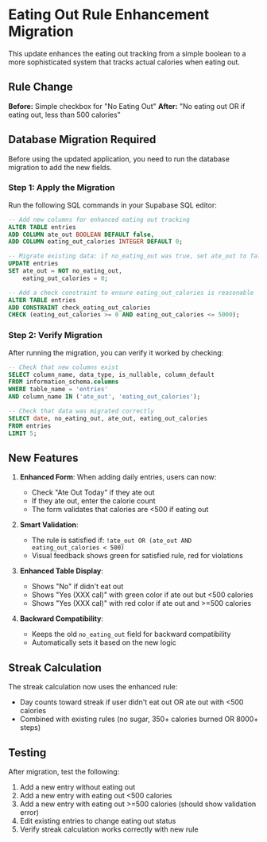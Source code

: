 # Eating Out Rule Enhancement Migration

This update enhances the eating out tracking from a simple boolean to a more sophisticated system that tracks actual calories when eating out.

## Rule Change

**Before:** Simple checkbox for "No Eating Out"
**After:** "No eating out OR if eating out, less than 500 calories"

## Database Migration Required

Before using the updated application, you need to run the database migration to add the new fields.

### Step 1: Apply the Migration

Run the following SQL commands in your Supabase SQL editor:

```sql
-- Add new columns for enhanced eating out tracking
ALTER TABLE entries 
ADD COLUMN ate_out BOOLEAN DEFAULT false,
ADD COLUMN eating_out_calories INTEGER DEFAULT 0;

-- Migrate existing data: if no_eating_out was true, set ate_out to false (they didn't eat out)
UPDATE entries 
SET ate_out = NOT no_eating_out,
    eating_out_calories = 0;

-- Add a check constraint to ensure eating_out_calories is reasonable
ALTER TABLE entries 
ADD CONSTRAINT check_eating_out_calories 
CHECK (eating_out_calories >= 0 AND eating_out_calories <= 5000);
```

### Step 2: Verify Migration

After running the migration, you can verify it worked by checking:

```sql
-- Check that new columns exist
SELECT column_name, data_type, is_nullable, column_default 
FROM information_schema.columns 
WHERE table_name = 'entries' 
AND column_name IN ('ate_out', 'eating_out_calories');

-- Check that data was migrated correctly
SELECT date, no_eating_out, ate_out, eating_out_calories 
FROM entries 
LIMIT 5;
```

## New Features

1. **Enhanced Form**: When adding daily entries, users can now:
   - Check "Ate Out Today" if they ate out
   - If they ate out, enter the calorie count
   - The form validates that calories are <500 if eating out

2. **Smart Validation**: 
   - The rule is satisfied if: `!ate_out OR (ate_out AND eating_out_calories < 500)`
   - Visual feedback shows green for satisfied rule, red for violations

3. **Enhanced Table Display**:
   - Shows "No" if didn't eat out
   - Shows "Yes (XXX cal)" with green color if ate out but <500 calories
   - Shows "Yes (XXX cal)" with red color if ate out and >=500 calories

4. **Backward Compatibility**: 
   - Keeps the old `no_eating_out` field for backward compatibility
   - Automatically sets it based on the new logic

## Streak Calculation

The streak calculation now uses the enhanced rule:
- Day counts toward streak if user didn't eat out OR ate out with <500 calories
- Combined with existing rules (no sugar, 350+ calories burned OR 8000+ steps)

## Testing

After migration, test the following:
1. Add a new entry without eating out
2. Add a new entry with eating out <500 calories  
3. Add a new entry with eating out >=500 calories (should show validation error)
4. Edit existing entries to change eating out status
5. Verify streak calculation works correctly with new rule